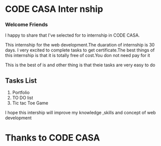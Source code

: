 <!DOCTYPE html>
<html>
  <body>
    <h1>
      CODE CASA Inter nship
    </h1>
    <h3>
      Welcome Friends
    </h3>
    <p>I happy to share that I've selected for to internship in CODE CASA.</p>
    <p>This internship for the web development.The duaration of internship is 30 days.
    I very excited to complete tasks to get certificate.The best things of this internship is that it is totally free of cost.You don not need pay for it
    </p>
    <p>This is the best of is and other thing is that theie tasks are very easy to do</p>
    <h2>Tasks List</h2>
    <ol>
      <li>Portfolio</li>
      <li>TO DO list</li>
      <li>Tic tac Toe Game</li>
    </ol>
    <p>I hope this intership will improve my knowledge ,skills and concept of web development
    </p>
    <h1>
      Thanks to CODE CASA
    </h1>
  </body>
</html>
